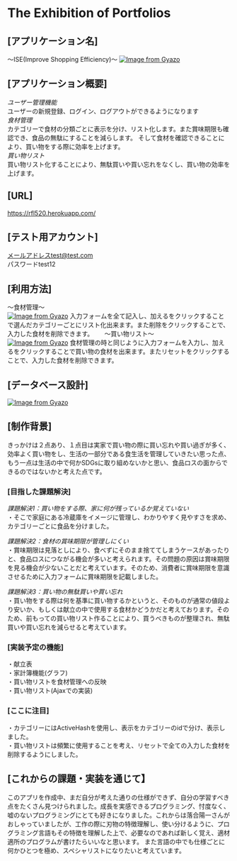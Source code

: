 # The Exhibition of Portfolios

## [アプリケーション名]	
〜ISE(Improve Shopping Efficiency)〜
[![Image from Gyazo](https://i.gyazo.com/416aeae2225bc39d69b75c5eb6b16c5a.jpg)](https://gyazo.com/416aeae2225bc39d69b75c5eb6b16c5a)
## [アプリケーション概要]
*ユーザー管理機能*  
ユーザーの新規登録、ログイン、ログアウトができるようになります  
*食材管理*  
カテゴリーで食材の分類ごとに表示を分け、リスト化します。また賞味期限も確認でき、食品の無駄にすることを減らします。
そして食材を確認できることにより、買い物をする際に効率を上げます。  
*買い物リスト*  
買い物リスト化することにより、無駄買いや買い忘れをなくし、買い物の効率を上げます。  
## [URL]
https://rfl520.herokuapp.com/
## [テスト用アカウント]	
メールアドレスtest@test.com  
パスワードtest12  
## [利用方法]
〜食材管理〜  
[![Image from Gyazo](https://i.gyazo.com/05fdd7d2a5117a56d54d6c3812b1f5c1.gif)](https://gyazo.com/05fdd7d2a5117a56d54d6c3812b1f5c1)
入力フォームを全て記入し、加えるをクリックすることで選んだカテゴリーごとにリスト化出来ます。また削除をクリックすることで、入力した食材を削除できます。　　
〜買い物リスト〜  
[![Image from Gyazo](https://i.gyazo.com/913ee4e4eb7711a20ba133263d836ec4.gif)](https://gyazo.com/913ee4e4eb7711a20ba133263d836ec4)
  食材管理の時と同じように入力フォームを入力し、加えるをクリックすることで買い物の食材を出来ます。またリセットをクリックすることで、入力した食材を削除できます。　　
## [データベース設計]
[![Image from Gyazo](https://i.gyazo.com/2151b34943a069d280dde0036b4b418b.png)](https://gyazo.com/2151b34943a069d280dde0036b4b418b)  
## [制作背景]  
きっかけは２点あり、１点目は実家で買い物の際に買い忘れや買い過ぎが多く、効率よく買い物をし、生活の一部分である食生活を管理していきたい思った点、
もう一点は生活の中で何かSDGsに取り組めないかと思い、食品ロスの面からできるのではないかと考えた点です。
### [目指した課題解決]
*課題解決1：買い物をする際、家に何が残っているか覚えていない*  
・そこで家庭にある冷蔵庫をイメージに管理し、わかりやすく見やすさを求め、カテゴリーごとに食品を分けました。  

*課題解決2：食材の賞味期限が管理しにくい*  
・賞味期限は見落としにより、食べずにそのまま捨ててしまうケースがあったりと、食品ロスにつながる機会が多いと考えられます。その問題の原因は賞味期限を見る機会が少ないことだと考えています。そのため、消費者に賞味期限を意識させるために入力フォームに賞味期限を記載しました。

*課題解決3：買い物の無駄買いや買い忘れ*  
・買い物をする際は何を基準に買い物するかというと、そのものが通常の値段より安いか、もしくは献立の中で使用する食材かどうかだと考えております。そのため、前もっての買い物リスト作ることにより、買うべきものが整理され、無駄買いや買い忘れを減らせると考えています。
### [実装予定の機能]
・献立表  
・家計簿機能(グラフ)  
・買い物リストを食材管理への反映  
・買い物リスト(Ajaxでの実装)  
### [ここに注目]
・カテゴリーにはActiveHashを使用し、表示をカテゴリーのidで分け、表示しました。  
・買い物リストは頻繁に使用することを考え、リセットで全ての入力した食材を削除するようにしました。
## [これからの課題・実装を通じて】  
このアプリを作成中、まだ自分が考えた通りの仕様ができず、自分の学習すべき点をたくさん見つけられました。成長を実感できるプログラミング、忖度なく、嘘のないプログラミングにとても好きになりました。これからは落合陽一さんがおしゃっていましたが、工作の際に刃物の特徴理解し、使い分けるように、プログラミング言語もその特徴を理解した上で、必要なのであれば新しく覚え、適材適所のプログラムが書けたらいいなと思います。
また言語の中でも仕様ごとに何かひとつを極め、スペシャリストになりたいと考えています。
